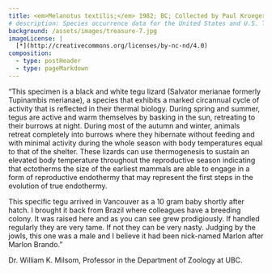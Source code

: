 ```yaml
---
title: <em>Melanotus textilis;</em> 1982; BC; Collected by Paul Kroeger
# description: Species occurrence data for the United States and U.S. Territories.
background: /assets/images/treasure-7.jpg
imageLicense: |
  [*](http://creativecommons.org/licenses/by-nc-nd/4.0)
composition:
  - type: postHeader
  - type: pageMarkdown
---
```


“This specimen is a black and white tegu lizard (Salvator merianae formerly Tupinambis merianae), a species that exhibits a marked circannual cycle of activity that is reflected in their thermal biology. During spring and summer, tegus are active and warm themselves by basking in the sun, retreating to their burrows at night. During most of the autumn and winter, animals retreat completely into burrows where they hibernate without feeding and with minimal activity during the whole season with body temperatures equal to that of the shelter. These lizards can use thermogenesis to sustain an elevated body temperature throughout the reproductive season indicating that ectotherms the size of the earliest mammals are able to engage in a form of reproductive endothermy that may represent the first steps in the evolution of true endothermy.

This specific tegu arrived in Vancouver as a 10 gram baby shortly after hatch. I brought it back from Brazil where colleagues have a breeding colony. It was raised here and as you can see grew prodigiously. If handled regularly they are very tame. If not they can be very nasty. Judging by the jowls, this one was a male and I believe it had been nick-named Marlon after Marlon Brando.”

Dr. William K. Milsom, Professor in the Department of Zoology at UBC.